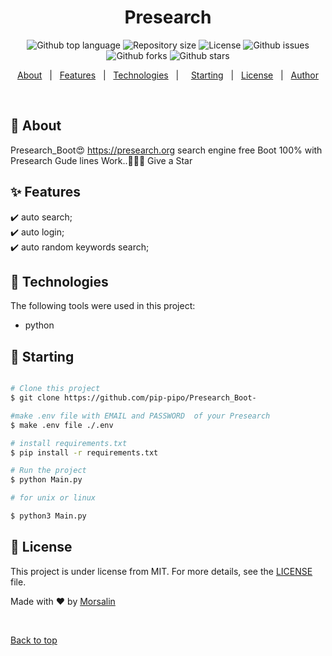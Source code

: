 

<h1 align="center">Presearch</h1>

<p align="center">
  <img alt="Github top language" src="https://img.shields.io/github/languages/top/pip-pipo/Presearch_Boot-?color=56BEB8">


  <img alt="Repository size" src="https://img.shields.io/github/repo-size/pip-pipo/Presearch_Boot-?color=56BEB8">

  <img alt="License" src="https://img.shields.io/github/license/pip-pipo/Presearch_Boot-?color=56BEB8">

  <img alt="Github issues" src="https://img.shields.io/github/issues/pip-pipo/Presearch_Boot-?color=56BEB8" />

  <img alt="Github forks" src="https://img.shields.io/github/forks/pip-pipo/Presearch_Boot-?color=56BEB8" />

  <img alt="Github stars" src="https://img.shields.io/github/stars/pip-pipo/Presearch_Boot-?color=56BEB8" />
</p>



<p align="center">
  <a href="#dart-about">About</a> &#xa0; | &#xa0; 
  <a href="#sparkles-features">Features</a> &#xa0; | &#xa0;
  <a href="#rocket-technologies">Technologies</a> &#xa0; | &#xa0;
  &#xa0;
  <a href="#checkered_flag-starting">Starting</a> &#xa0; | &#xa0;
  <a href="#memo-license">License</a> &#xa0; | &#xa0;
  <a href="https://github.com/pip-pipo" target="_blank">Author</a>
</p>

<br>

## :dart: About ##

Presearch_Boot😍 https://presearch.org search engine free Boot 100% with Presearch Gude lines Work..🤩🤘🏻 Give a Star 

## :sparkles: Features ##

:heavy_check_mark: auto search;\
:heavy_check_mark: auto login;\
:heavy_check_mark: auto random keywords search;

## :rocket: Technologies ##

The following tools were used in this project:

- python




## :checkered_flag: Starting ##

```bash

# Clone this project
$ git clone https://github.com/pip-pipo/Presearch_Boot-

#make .env file with EMAIL and PASSWORD  of your Presearch 
$ make .env file ./.env 

# install requirements.txt
$ pip install -r requirements.txt

# Run the project
$ python Main.py

# for unix or linux

$ python3 Main.py


```

## :memo: License ##

This project is under license from MIT. For more details, see the [LICENSE](LICENSE.md) file.


Made with :heart: by <a href="https://github.com/pip-pipo" target="_blank">Morsalin</a>

&#xa0;

<a href="#top">Back to top</a>
